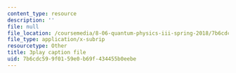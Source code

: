 ```yaml
---
content_type: resource
description: ''
file: null
file_location: /coursemedia/8-06-quantum-physics-iii-spring-2018/7b6cdc599f0159e0b69f434455b0eebe_4BM58741VOg.vtt
file_type: application/x-subrip
resourcetype: Other
title: 3play caption file
uid: 7b6cdc59-9f01-59e0-b69f-434455b0eebe
---
```

